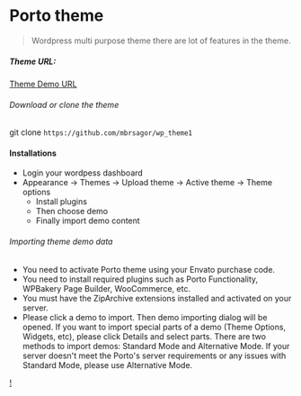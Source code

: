 # Porto theme
> Wordpress multi purpose theme there are lot of features in the theme.

##### Theme URL:
[Theme Demo URL](https://themeforest.net/item/porto-responsive-wordpress-ecommerce-theme/9207399)

###### Download or clone the theme
git clone ```https://github.com/mbrsagor/wp_theme1```

#### Installations
- Login your wordpess dashboard
- Appearance -> Themes -> Upload theme
-> Active theme
-> Theme options 
    - Install plugins
    - Then choose demo
    - Finally import demo content

###### Importing theme demo data
- You need to activate Porto theme using your Envato purchase code.
- You need to install required plugins such as Porto Functionality, WPBakery Page Builder, WooCommerce, etc.
- You must have the ZipArchive extensions installed and activated on your server.
- Please click a demo to import. Then demo importing dialog will be opened.
If you want to import special parts of a demo (Theme Options, Widgets, etc), please click Details and select parts.
There are two methods to import demos: Standard Mode and Alternative Mode.
If your server doesn't meet the Porto's server requirements or any issues with Standard Mode, please use Alternative Mode.

[!](https://res.cloudinary.com/mbrsagor/image/upload/v1599717715/demo_importer_vclci9.jpg)
